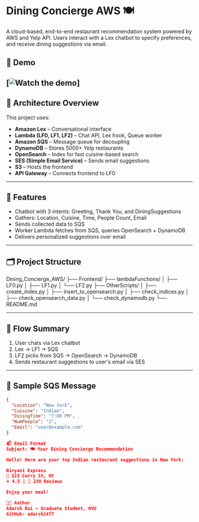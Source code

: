 # Dining Concierge AWS 🍽️

A cloud-based, end-to-end restaurant recommendation system powered by AWS and Yelp API. Users interact with a Lex chatbot to specify preferences, and receive dining suggestions via email.

## 🎥 Demo

[![Watch the demo](https://img.youtube.com/vi/06G1C8sMCUI/maxresdefault.jpg)]
---

## 🚀 Architecture Overview

This project uses:

- **Amazon Lex** – Conversational interface
- **Lambda (LF0, LF1, LF2)** – Chat API, Lex hook, Queue worker
- **Amazon SQS** – Message queue for decoupling
- **DynamoDB** – Stores 5000+ Yelp restaurants
- **OpenSearch** – Index for fast cuisine-based search
- **SES (Simple Email Service)** – Sends email suggestions
- **S3** – Hosts the frontend
- **API Gateway** – Connects frontend to LF0

---

## 🧠 Features

- Chatbot with 3 intents: Greeting, Thank You, and DiningSuggestions
- Gathers: Location, Cuisine, Time, People Count, Email
- Sends collected data to SQS
- Worker Lambda fetches from SQS, queries OpenSearch + DynamoDB
- Delivers personalized suggestions over email

---

## 🗂️ Project Structure

Dining_Concierge_AWS/ ├── Frontend/ ├── lambdaFunctions/ │ ├── LF0.py │ ├── LF1.py │ └── LF2.py ├── OtherScripts/ │ ├── create_index.py │ ├── insert_to_opensearch.py │ ├── check_indices.py │ ├── check_opensearch_data.py │ └── check_dynamodb.py └── README.md


---

## 🔁 Flow Summary

1. User chats via Lex chatbot
2. Lex → LF1 → SQS
3. LF2 picks from SQS → OpenSearch → DynamoDB
4. Sends restaurant suggestions to user's email via SES

---

## 📨 Sample SQS Message

```json
{
  "Location": "New York",
  "Cuisine": "Indian",
  "DiningTime": "7:00 PM",
  "NumPeople": "2",
  "Email": "user@example.com"
} 

📬 Email Format
Subject: 🍽️ Your Dining Concierge Recommendation

Hello! Here are your top Indian restaurant suggestions in New York:

Biryani Express
📍 123 Curry St, NY
⭐ 4.5 | 📝 230 Reviews

Enjoy your meal!

👨‍💻 Author
Adarsh Rai – Graduate Student, NYU
GitHub: adarsh1477



